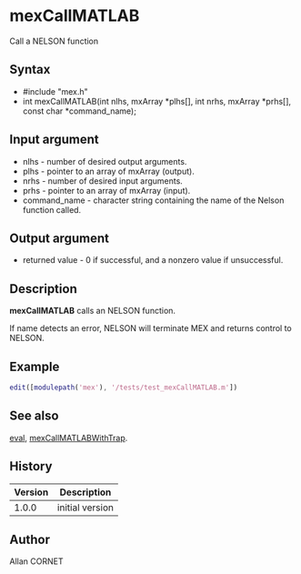 

# mexCallMATLAB

Call a NELSON function

## Syntax

- #include "mex.h"
- int mexCallMATLAB(int nlhs, mxArray *plhs[], int nrhs, mxArray *prhs[], const char *command_name);

## Input argument

 - nlhs - number of desired output arguments.
 - plhs - pointer to an array of mxArray (output).
 - nrhs - number of desired input arguments.
 - prhs - pointer to an array of mxArray (input).
 - command_name - character string containing the name of the Nelson function called.

## Output argument

 - returned value - 0 if successful, and a nonzero value if unsuccessful.

## Description


  <p><b>mexCallMATLAB</b> calls an NELSON function.</p>
  <p>If name detects an error, NELSON will terminate MEX and returns control to NELSON.</p>


## Example

```matlab
edit([modulepath('mex'), '/tests/test_mexCallMATLAB.m'])
```

## See also

[eval](../core/eval.md), [mexCallMATLABWithTrap](mexCallMATLABWithTrap.md).
## History

|Version|Description|
|------|------|
|1.0.0|initial version|


## Author

Allan CORNET



